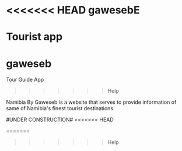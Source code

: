 <<<<<<< HEAD
gawesebE
========

Tourist app
=======
gaweseb
=======

Tour Guide App

>>>>>>> Help

Namibia By Gaweseb is a website that
serves to provide information of 
same of Namibia's finest tourist 
destinations.

#UNDER CONSTRUCTION#
<<<<<<< HEAD

=======
>>>>>>> Help
